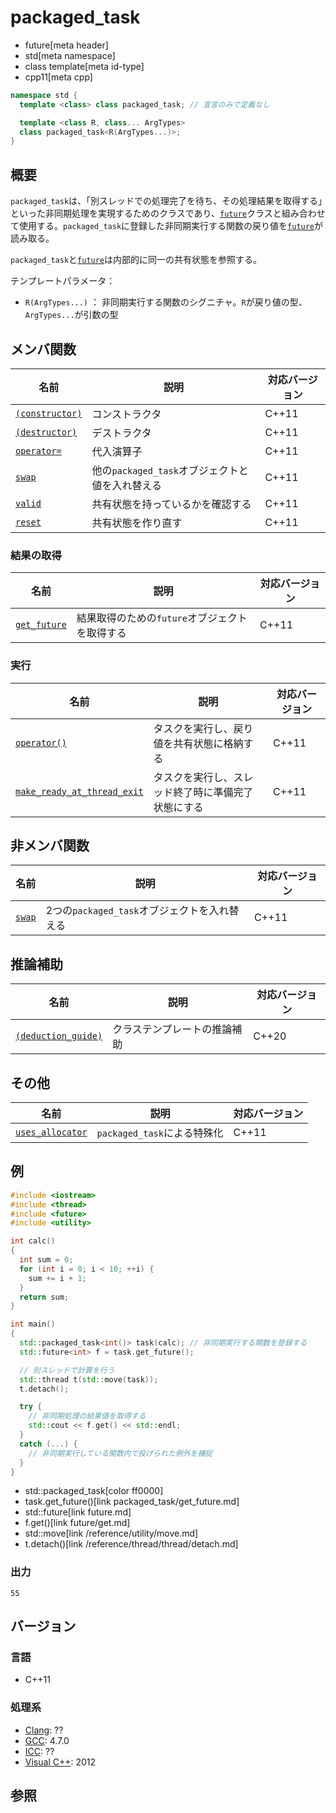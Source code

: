 # packaged_task
* future[meta header]
* std[meta namespace]
* class template[meta id-type]
* cpp11[meta cpp]

```cpp
namespace std {
  template <class> class packaged_task; // 宣言のみで定義なし

  template <class R, class... ArgTypes>
  class packaged_task<R(ArgTypes...)>;
}
```

## 概要
`packaged_task`は、「別スレッドでの処理完了を待ち、その処理結果を取得する」といった非同期処理を実現するためのクラスであり、[`future`](future.md)クラスと組み合わせて使用する。`packaged_task`に登録した非同期実行する関数の戻り値を[`future`](future.md)が読み取る。

`packaged_task`と[`future`](future.md)は内部的に同一の共有状態を参照する。  


テンプレートパラメータ：

- `R(ArgTypes...)` ： 非同期実行する関数のシグニチャ。`R`が戻り値の型、`ArgTypes...`が引数の型


## メンバ関数

| 名前 | 説明 | 対応バージョン |
|------|------|----------------|
| [`(constructor)`](packaged_task/op_constructor.md) | コンストラクタ | C++11 |
| [`(destructor)`](packaged_task/op_destructor.md) | デストラクタ | C++11 |
| [`operator=`](packaged_task/op_assign.md) | 代入演算子 | C++11 |
| [`swap`](packaged_task/swap.md) | 他の`packaged_task`オブジェクトと値を入れ替える | C++11 |
| [`valid`](packaged_task/valid.md) | 共有状態を持っているかを確認する | C++11 |
| [`reset`](packaged_task/reset.md) | 共有状態を作り直す | C++11 |


### 結果の取得

| 名前 | 説明 | 対応バージョン |
|------|------|----------------|
| [`get_future`](packaged_task/get_future.md) | 結果取得のための`future`オブジェクトを取得する | C++11 |


### 実行

| 名前 | 説明 | 対応バージョン |
|------|------|----------------|
| [`operator()`](packaged_task/op_call.md) | タスクを実行し、戻り値を共有状態に格納する | C++11 |
| [`make_ready_at_thread_exit`](packaged_task/make_ready_at_thread_exit.md) | タスクを実行し、スレッド終了時に準備完了状態にする | C++11 |


## 非メンバ関数

| 名前 | 説明 | 対応バージョン |
|------|------|----------------|
| [`swap`](packaged_task/swap_free.md) | 2つの`packaged_task`オブジェクトを入れ替える | C++11 |


## 推論補助

| 名前 | 説明 | 対応バージョン |
|---------------------------------------------|------------------------------------|-------|
| [`(deduction_guide)`](packaged_task/op_deduction_guide.md) | クラステンプレートの推論補助 | C++20 |


## その他

| 名前 | 説明 | 対応バージョン |
|------|------|----------------|
| [`uses_allocator`](packaged_task/uses_allocator.md) | `packaged_task`による特殊化 | C++11 |


## 例
```cpp example
#include <iostream>
#include <thread>
#include <future>
#include <utility>

int calc()
{
  int sum = 0;
  for (int i = 0; i < 10; ++i) {
    sum += i + 1;
  }
  return sum;
}

int main()
{
  std::packaged_task<int()> task(calc); // 非同期実行する関数を登録する
  std::future<int> f = task.get_future();

  // 別スレッドで計算を行う
  std::thread t(std::move(task));
  t.detach();

  try {
    // 非同期処理の結果値を取得する
    std::cout << f.get() << std::endl;
  }
  catch (...) {
    // 非同期実行している関数内で投げられた例外を捕捉
  }
}
```
* std::packaged_task[color ff0000]
* task.get_future()[link packaged_task/get_future.md]
* std::future[link future.md]
* f.get()[link future/get.md]
* std::move[link /reference/utility/move.md]
* t.detach()[link /reference/thread/thread/detach.md]

### 出力
```
55
```

## バージョン
### 言語
- C++11

### 処理系
- [Clang](/implementation.md#clang): ??
- [GCC](/implementation.md#gcc): 4.7.0
- [ICC](/implementation.md#icc): ??
- [Visual C++](/implementation.md#visual_cpp): 2012


## 参照

